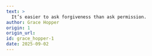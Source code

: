 ```yaml
---
text: >
  It’s easier to ask forgiveness than ask permission.
author: Grace Hopper
origin: 1
origin_url:
id: grace_hopper-1
date: 2025-09-02 
---
```

